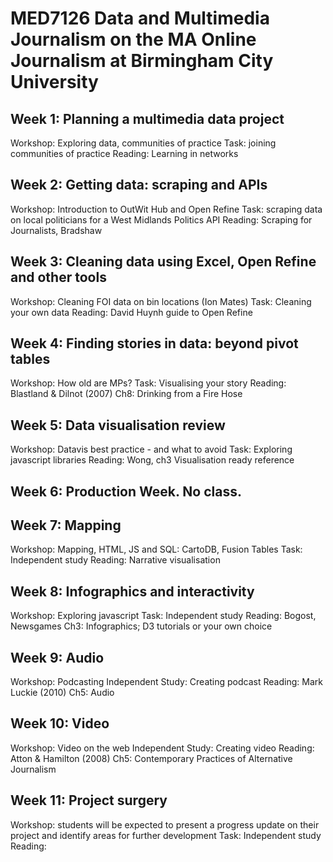 # MED7126 Data and Multimedia Journalism on the MA Online Journalism at Birmingham City University

## Week 1: Planning a multimedia data project

Workshop: Exploring data, communities of practice
Task: joining communities of practice
Reading: Learning in networks

## Week 2: Getting data: scraping and APIs
Workshop: Introduction to OutWit Hub and Open Refine
Task: scraping data on local politicians for a West Midlands Politics API
Reading: Scraping for Journalists, Bradshaw

## Week 3: Cleaning data using Excel, Open Refine and other tools
Workshop: Cleaning FOI data on bin locations (Ion Mates)
Task: Cleaning your own data
Reading: David Huynh guide to Open Refine

## Week 4: Finding stories in data: beyond pivot tables

Workshop: How old are MPs?
Task: Visualising your story
Reading: Blastland & Dilnot (2007) Ch8: Drinking from a Fire Hose

## Week 5: Data visualisation review

Workshop: Datavis best practice - and what to avoid
Task: Exploring javascript libraries
Reading: Wong, ch3 Visualisation ready reference

## Week 6: Production Week. No class. 

## Week 7: Mapping

Workshop: Mapping, HTML, JS and SQL: CartoDB, Fusion Tables
Task: Independent study
Reading: Narrative visualisation

## Week 8: Infographics and interactivity
Workshop: Exploring javascript
Task: Independent study
Reading: Bogost, Newsgames Ch3: Infographics; D3 tutorials or your own choice

## Week 9: Audio 
Workshop: Podcasting
Independent Study: Creating podcast
Reading: Mark Luckie (2010) Ch5: Audio

## Week 10: Video
Workshop: Video on the web
Independent Study: Creating video
Reading: Atton & Hamilton (2008) Ch5: Contemporary Practices of Alternative Journalism

## Week 11:  Project surgery
Workshop: students will be expected to present a progress update on their project and identify areas for further development
Task: Independent study
Reading: 

